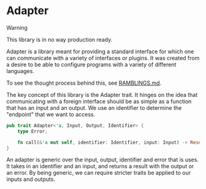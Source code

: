# Adapter 

> [!WARNING]  
> This library is in no way production ready.

Adapter is a library meant for providing a standard interface for which one can communicate with a variety of interfaces or plugins. It was created from a desire to be able to configure programs with a variety of different languages.

To see the thought process behind this, see [RAMBLINGS.md](./RAMBLINGS.md).

The key concept of this library is the Adapter trait. It hinges on the idea that communicating with a foreign interface should be as simple as a function that has an input and an output. We use an identifier to determine the "endpoint" that we want to access.


```rust
pub trait Adapter<'a, Input, Output, Identifier> {
    type Error;

    fn call(&'a mut self, identifier: Identifier, input: Input) -> Result<Output, Self::Error>;
}
```

An adapter is generic over the input, output, identifier and error that is uses. It takes in an identifier and an input, and returns a result with the output or an error. By being generic, we can require stricter traits be applied to our inputs and outputs.
